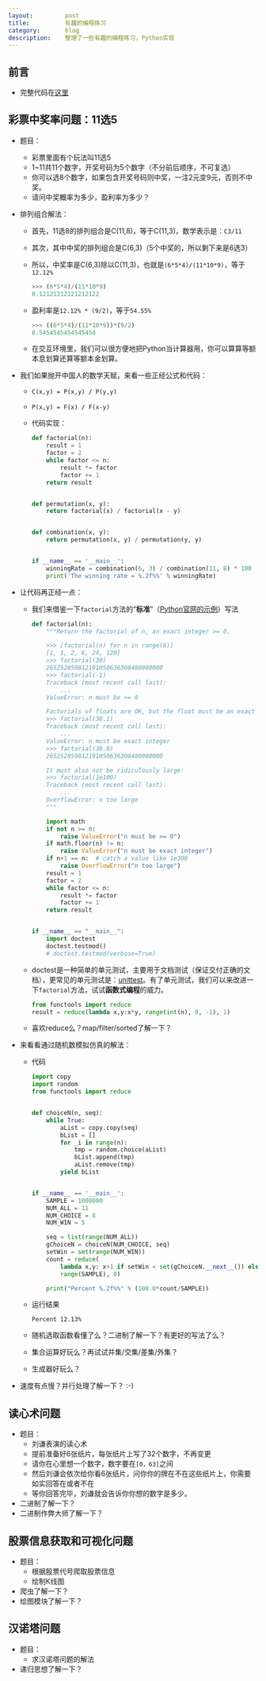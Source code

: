 ```yaml
---
layout:         post
title:          有趣的编程练习
category:       blog
description:    整理了一些有趣的编程练习，Python实现
---
```


## 前言

- 完整代码在[这里](https://github.com/wu-wenxiang/training-python-public/blob/master/doc/python-interesting-programming.txt)

## 彩票中奖率问题：11选5

- 题目：
    - 彩票里面有个玩法叫11选5
    - 1~11共11个数字，开奖号码为5个数字（不分前后顺序，不可复选）
    - 你可以选8个数字，如果包含开奖号码则中奖，一注2元变9元，否则不中奖。
    - 请问中奖概率为多少，盈利率为多少？
- 排列组合解法：
    - 首先，11选8的排列组合是C(11,8)，等于C(11,3)，数学表示是：`C3/11`
    - 其次，其中中奖的排列组合是C(6,3)（5个中奖的，所以剩下来是6选3）
    - 所以，中奖率是C(6,3)除以C(11,3)，也就是`(6*5*4)/(11*10*9)`，等于`12.12%`

        ```python
        >>> (6*5*4)/(11*10*9)
        0.12121212121212122
        ```

    - 盈利率是`12.12% * (9/2)`，等于`54.55%`

        ```python
        >>> ((6*5*4)/(11*10*9))*(9/2)
        0.5454545454545454
        ```

    - 在交互环境里，我们可以很方便地把Python当计算器用，你可以算算等额本息划算还算等额本金划算。
- 我们如果抛开中国人的数学天赋，来看一些正经公式和代码：
    - `C(x,y) = P(x,y) / P(y,y)`
    - `P(x,y) = F(x) / F(x-y)`
    - 代码实现：

        ```python
        def factorial(n):
            result = 1
            factor = 2
            while factor <= n:
                result *= factor
                factor += 1
            return result


        def permutation(x, y):
            return factorial(x) / factorial(x - y)


        def combination(x, y):
            return permutation(x, y) / permutation(y, y)


        if __name__ == '__main__':
            winningRate = combination(6, 3) / combination(11, 8) * 100
            print('The winning rate = %.2f%%' % winningRate)
        ```

- 让代码再正经一点：
    - 我们来借鉴一下`factorial`方法的“**标准**”（[Python官网的示例](https://docs.python.org/3/library/doctest.html)）写法

        ```python
        def factorial(n):
            """Return the factorial of n, an exact integer >= 0.

            >>> [factorial(n) for n in range(6)]
            [1, 1, 2, 6, 24, 120]
            >>> factorial(30)
            265252859812191058636308480000000
            >>> factorial(-1)
            Traceback (most recent call last):
                ...
            ValueError: n must be >= 0

            Factorials of floats are OK, but the float must be an exact integer:
            >>> factorial(30.1)
            Traceback (most recent call last):
                ...
            ValueError: n must be exact integer
            >>> factorial(30.0)
            265252859812191058636308480000000

            It must also not be ridiculously large:
            >>> factorial(1e100)
            Traceback (most recent call last):
                ...
            OverflowError: n too large
            """

            import math
            if not n >= 0:
                raise ValueError("n must be >= 0")
            if math.floor(n) != n:
                raise ValueError("n must be exact integer")
            if n+1 == n:  # catch a value like 1e300
                raise OverflowError("n too large")
            result = 1
            factor = 2
            while factor <= n:
                result *= factor
                factor += 1
            return result


        if __name__ == "__main__":
            import doctest
            doctest.testmod()
            # doctest.testmod(verbose=True)
        ```

    - doctest是一种简单的单元测试，主要用于文档测试（保证交付正确的文档），更常见的单元测试是：[unittest](http://blog.wuwenxiang.net/Python-Unittest)。有了单元测试，我们可以来改进一下`factorial`方法，试试**函数式编程**的威力。

        ```python
        from functools import reduce
        result = reduce(lambda x,y:x*y, range(int(n), 0, -1), 1)
        ```

    - 喜欢reduce么？map/filter/sorted了解一下？
- 来看看通过随机数模拟仿真的解法：
    - 代码

        ```python
        import copy
        import random
        from functools import reduce


        def choiceN(n, seq):
            while True:
                aList = copy.copy(seq)
                bList = []
                for _i in range(n):
                    tmp = random.choice(aList)
                    bList.append(tmp)
                    aList.remove(tmp)
                yield bList


        if __name__ == '__main__':
            SAMPLE = 1000000
            NUM_ALL = 11
            NUM_CHOICE = 8
            NUM_WIN = 5

            seq = list(range(NUM_ALL))
            gChoiceN = choiceN(NUM_CHOICE, seq)
            setWin = set(range(NUM_WIN))
            count = reduce(
                lambda x,y: x+1 if setWin < set(gChoiceN.__next__()) else x,
                range(SAMPLE), 0)

            print("Percent %.2f%%" % (100.0*count/SAMPLE))
        ```

    - 运行结果

        ```text
        Percent 12.13%
        ```

    - 随机选取函数看懂了么？二进制了解一下？有更好的写法了么？
    - 集合运算好玩么？再试试并集/交集/差集/外集？
    - 生成器好玩么？
- 速度有点慢？并行处理了解一下？ :-)

## 读心术问题

- 题目：
    - 刘谦表演的读心术
    - 提前准备好6张纸片，每张纸片上写了32个数字，不再变更
    - 请你在心里想一个数字，数字要在`[0，63]`之间
    - 然后刘谦会依次给你看6张纸片，问你你的牌在不在这些纸片上，你需要如实回答在或者不在
    - 等你回答完毕，刘谦就会告诉你你想的数字是多少。
- 二进制了解一下？
- 二进制作弊大师了解一下？

## 股票信息获取和可视化问题

- 题目：
    - 根据股票代号爬取股票信息
    - 绘制K线图
- 爬虫了解一下？
- 绘图模块了解一下？

## 汉诺塔问题

- 题目：
    - 求汉诺塔问题的解法
- 递归思想了解一下？
